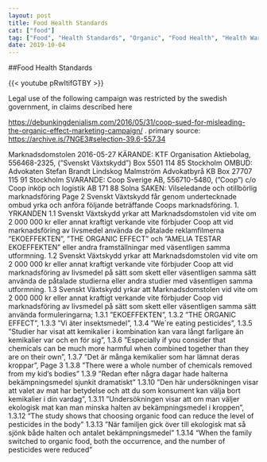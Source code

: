 ```yaml
---
layout: post
title: Food Health Standards 
cat: ["food"]
tag: ["Food", "Health Standards", "Organic", "Food Health", "Health Warnings","legal"]
date: 2019-10-04
---
```

##Food Health Standards


{{< youtube pRwItifGTBY >}}

Legal use of the following campaign was restricted by the swedish government, in claims described here

https://debunkingdenialism.com/2016/05/31/coop-sued-for-misleading-the-organic-effect-marketing-campaign/
.
primary source: https://archive.is/7NGE3#selection-39.6-557.34

Marknadsdomstolen
2016-05-27
KÄRANDE:
KTF Organisation Aktiebolag, 556468-2325, (”Svenskt Växtskydd”)
Box 5501
114 85 Stockholm
OMBUD:
Advokaten Stefan Brandt
Lindskog Malmström Advokatbyrå KB
Box 27707
115 91 Stockholm
SVARANDE:
Coop Sverige AB, 556710-5480, (”Coop”)
c/o Coop inköp och logistik AB
171 88 Solna
SAKEN:
Vilseledande och otillbörlig marknadsföring
Page 2
Svenskt Växtskydd får genom undertecknade ombud yrka och anföra följande beträffande
Coops marknadsföring.
1.
YRKANDEN
1.1
Svenskt Växtskydd yrkar att Marknadsdomstolen vid vite om 2 000 000 kr
eller annat kraftigt verkande vite förbjuder Coop att vid marknadsföring av
livsmedel använda de påtalade reklamfilmerna ”EKOEFFEKTEN”, ”THE
ORGANIC EFFECT” och ”AMELIA TESTAR EKOEFFEKTEN” eller
andra framställningar med väsentligen samma utformning.
1.2
Svenskt Växtskydd yrkar att Marknadsdomstolen vid vite om 2 000 000 kr
eller annat kraftigt verkande vite förbjuder Coop att vid marknadsföring av
livsmedel på sätt som skett eller väsentligen samma sätt använda de påtalade
studierna eller andra studier med väsentligen samma utformning.
1.3
Svenskt Växtskydd yrkar att Marknadsdomstolen vid vite om 2 000 000 kr
eller annat kraftigt verkande vite förbjuder Coop vid marknadsföring av
livsmedel på sätt som skett eller väsentligen samma sätt använda
formuleringarna;
1.3.1
”EKOEFFEKTEN”,
1.3.2
”THE ORGANIC EFFECT”,
1.3.3
”Vi äter insektsmedel”,
1.3.4
”We´re eating pesticides”,
1.3.5
”Studier har visat att kemikalier i kombination kan vara långt farligare än
kemikalier var och en för sig”,
1.3.6
”Especially if you consider that chemicals can be much more harmful when
combined together than they are on their own”,
1.3.7
”Det är många kemikalier som har lämnat deras kroppar”,
Page 3
1.3.8
”There were a whole number of chemicals removed from my kid’s bodies”
1.3.9
”Redan efter några dagar hade halterna bekämpningsmedel sjunkit
dramatiskt”
1.3.10
”Den här undersökningen visar att valet av mat har betydelse och att du som
konsument kan välja bort kemikalier i din vardag”,
1.3.11
”Undersökningen visar att om man väljer ekologisk mat kan man minska
halten av bekämpningsmedel i kroppen”,
1.3.12
“The study shows that choosing organic food can reduce the level of
pesticides in the body”
1.3.13
”När familjen gick över till ekologisk mat så sjönk både halten och antalet
bekämpningsmedel”
1.3.14
“When the family switched to organic food, both the occurrence, and the
number of pesticides were reduced”
